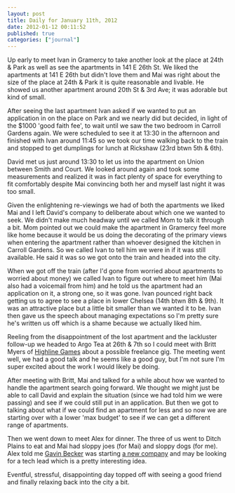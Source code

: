 ```yaml
---
layout: post
title: Daily for January 11th, 2012
date: 2012-01-12 00:11:52
published: true
categories: ["journal"]
---
```

 
Up early to meet Ivan in Gramercy to take another look at the place at 24th & Park as well as see the apartments in 141 E 26th St. We liked the apartments at 141 E 26th but didn't love them and Mai was right about the size of the place at 24th & Park it is quite reasonable and livable. He showed us another apartment around 20th St & 3rd Ave; it was adorable but kind of small.

After seeing the last apartment Ivan asked if we wanted to put an application in on the place on Park and we nearly did but decided, in light of the $1000 'good faith fee', to wait until we saw the two bedroom in Carroll Gardens again. We were scheduled to see it at 13:30 in the afternoon and finished with Ivan around 11:45 so we took our time walking back to the train and stopped to get dumplings for lunch at Rickshaw (23rd btwn 5th & 6th).

David met us just around 13:30 to let us into the apartment on Union between Smith and Court. We looked around again and took some measurements and realized it was in fact plenty of space for everything to fit comfortably despite Mai convincing both her and myself last night it was too small.

Given the enlightening re-viewings we had of both the apartments we liked Mai and I left David's company to deliberate about which one we wanted to seek. We didn't make much headway until we called Mom to talk it through a bit. Mom pointed out we could make the apartment in Gramercy feel more like home because it would be us doing the decorating of the primary views when entering the apartment rather than whoever designed the kitchen in Carroll Gardens. So we called Ivan to tell him we were in if it was still available. He said it was so we got onto the train and headed into the city.

When we got off the train (after I'd gone from worried about apartments to worried about money) we called Ivan to figure out where to meet him (Mai also had a voicemail from him) and he told us the apartment had an application on it, a strong one, so it was gone. Ivan pounced right back getting us to agree to see a place in lower Chelsea (14th btwn 8th & 9th). It was an attractive place but a little bit smaller than we wanted it to be. Ivan then gave us the speech about managing expectations so I'm pretty sure he's written us off which is a shame because we actually liked him.

Reeling from the disappointment of the lost apartment and the lackluster follow-up we headed to Argo Tea at 26th & 7th so I could meet with Britt Myers of [Highline Games](http://highlinegames.com) about a possible freelance gig. The meeting went well, we had a good talk and he seems like a good guy, but I'm not sure I'm super excited about the work I would likely be doing.

After meeting with Britt, Mai and talked for a while about how we wanted to handle the apartment search going forward. We thought we might just be able to call David and explain the situation (since we had told him we were passing) and see if we could still put in an application. But then we got to talking about what if we could find an apartment for less and so now we are starting over with a lower 'max budget' to see if we can get a different range of apartments. 

Then we went down to meet Alex for dinner. The three of us went to Ditch Plains to eat and Mai had sloppy joes (for Mai) and sloppy dogs (for me). Alex told me [Gavin Becker](http://twitter.com/grokstar) was starting [a new company](http://bondsy.com) and may be looking for a tech lead which is a pretty interesting idea.

Eventful, stressful, disappointing day topped off with seeing a good friend and finally relaxing back into the city a bit.
